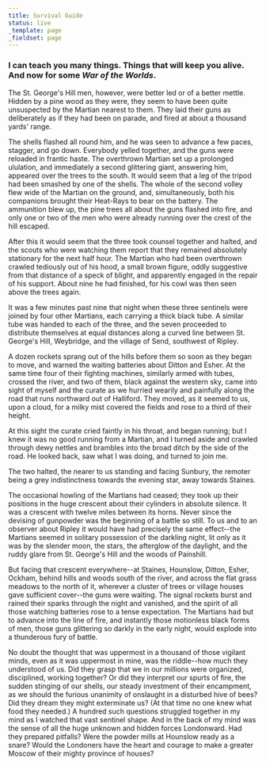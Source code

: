 ```yaml
---
title: Survival Guide
status: live
_template: page
_fieldset: page
---
```

### I can teach you many things. Things that will keep you alive. And now for some *War of the Worlds*.

The St. George's Hill men, however, were better led or of a better mettle.  Hidden by a pine wood as they were, they seem to have been quite unsuspected by the Martian nearest to them.  They laid their guns as deliberately as if they had been on parade, and fired at about a thousand yards' range.

The shells flashed all round him, and he was seen to advance a few paces, stagger, and go down.  Everybody yelled together, and the guns were reloaded in frantic haste.  The overthrown Martian set up a prolonged ululation, and immediately a second glittering giant, answering him, appeared over the trees to the south.  It would seem that a leg of the tripod had been smashed by one of the shells.  The whole of the second volley flew wide of the Martian on the ground, and, simultaneously, both his companions brought their Heat-Rays to bear on the battery.  The ammunition blew up, the pine trees all about the guns flashed into fire, and only one or two of the men who were already running over the crest of the hill escaped.

After this it would seem that the three took counsel together and halted, and the scouts who were watching them report that they remained absolutely stationary for the next half hour.  The Martian who had been overthrown crawled tediously out of his hood, a small brown figure, oddly suggestive from that distance of a speck of blight, and apparently engaged in the repair of his support.  About nine he had finished, for his cowl was then seen above the trees again.

It was a few minutes past nine that night when these three sentinels were joined by four other Martians, each carrying a thick black tube.  A similar tube was handed to each of the three, and the seven proceeded to distribute themselves at equal distances along a curved line between St. George's Hill, Weybridge, and the village of Send, southwest of Ripley.

A dozen rockets sprang out of the hills before them so soon as they began to move, and warned the waiting batteries about Ditton and Esher.  At the same time four of their fighting machines, similarly armed with tubes, crossed the river, and two of them, black against the western sky, came into sight of myself and the curate as we hurried wearily and painfully along the road that runs northward out of Halliford.  They moved, as it seemed to us, upon a cloud, for a milky mist covered the fields and rose to a third of their height.

At this sight the curate cried faintly in his throat, and began running; but I knew it was no good running from a Martian, and I turned aside and crawled through dewy nettles and brambles into the broad ditch by the side of the road.  He looked back, saw what I was doing, and turned to join me.

The two halted, the nearer to us standing and facing Sunbury, the remoter being a grey indistinctness towards the evening star, away towards Staines.

The occasional howling of the Martians had ceased; they took up their positions in the huge crescent about their cylinders in absolute silence.  It was a crescent with twelve miles between its horns.  Never since the devising of gunpowder was the beginning of a battle so still.  To us and to an observer about Ripley it would have had precisely the same effect--the Martians seemed in solitary possession of the darkling night, lit only as it was by the slender moon, the stars, the afterglow of the daylight, and the ruddy glare from St. George's Hill and the woods of Painshill.

But facing that crescent everywhere--at Staines, Hounslow, Ditton, Esher, Ockham, behind hills and woods south of the river, and across the flat grass meadows to the north of it, wherever a cluster of trees or village houses gave sufficient cover--the guns were waiting.  The signal rockets burst and rained their sparks through the night and vanished, and the spirit of all those watching batteries rose to a tense expectation.  The Martians had but to advance into the line of fire, and instantly those motionless black forms of men, those guns glittering so darkly in the early night, would explode into a thunderous fury of battle.

No doubt the thought that was uppermost in a thousand of those vigilant minds, even as it was uppermost in mine, was the riddle--how much they understood of us.  Did they grasp that we in our millions were organized, disciplined, working together?  Or did they interpret our spurts of fire, the sudden stinging of our shells, our steady investment of their encampment, as we should the furious unanimity of onslaught in a disturbed hive of bees?  Did they dream they might exterminate us?  (At that time no one knew what food they needed.)  A hundred such questions struggled together in my mind as I watched that vast sentinel shape.  And in the back of my mind was the sense of all the huge unknown and hidden forces Londonward.  Had they prepared pitfalls? Were the powder mills at Hounslow ready as a snare?  Would the Londoners have the heart and courage to make a greater Moscow of their mighty province of houses?